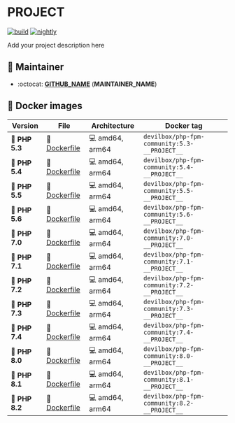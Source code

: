 # __PROJECT__

[![build](https://github.com/devilbox/docker-php-fpm-community/workflows/__PROJECT___build/badge.svg)](https://github.com/devilbox/docker-php-fpm-community/actions?workflow=__PROJECT___build)
[![nightly](https://github.com/devilbox/docker-php-fpm-community/workflows/__PROJECT___nightly/badge.svg)](https://github.com/devilbox/docker-php-fpm-community/actions?workflow=__PROJECT___nightly)


Add your project description here

## :busts_in_silhouette: Maintainer

* :octocat: [__GITHUB_NAME__](https://github.com/__GITHUB_NAME__) (__MAINTAINER_NAME__)


## :whale: Docker images

| Version                | File                                       | Architecture            | Docker tag |
|------------------------|--------------------------------------------|-------------------------|------------|
| :elephant: **PHP 5.3** | :file_folder: [Dockerfile](Dockerfile-5.3) | :computer: amd64, arm64 | `devilbox/php-fpm-community:5.3-__PROJECT__` |
| :elephant: **PHP 5.4** | :file_folder: [Dockerfile](Dockerfile-5.4) | :computer: amd64, arm64 | `devilbox/php-fpm-community:5.4-__PROJECT__` |
| :elephant: **PHP 5.5** | :file_folder: [Dockerfile](Dockerfile-5.5) | :computer: amd64, arm64 | `devilbox/php-fpm-community:5.5-__PROJECT__` |
| :elephant: **PHP 5.6** | :file_folder: [Dockerfile](Dockerfile-5.6) | :computer: amd64, arm64 | `devilbox/php-fpm-community:5.6-__PROJECT__` |
| :elephant: **PHP 7.0** | :file_folder: [Dockerfile](Dockerfile-7.0) | :computer: amd64, arm64 | `devilbox/php-fpm-community:7.0-__PROJECT__` |
| :elephant: **PHP 7.1** | :file_folder: [Dockerfile](Dockerfile-7.1) | :computer: amd64, arm64 | `devilbox/php-fpm-community:7.1-__PROJECT__` |
| :elephant: **PHP 7.2** | :file_folder: [Dockerfile](Dockerfile-7.2) | :computer: amd64, arm64 | `devilbox/php-fpm-community:7.2-__PROJECT__` |
| :elephant: **PHP 7.3** | :file_folder: [Dockerfile](Dockerfile-7.3) | :computer: amd64, arm64 | `devilbox/php-fpm-community:7.3-__PROJECT__` |
| :elephant: **PHP 7.4** | :file_folder: [Dockerfile](Dockerfile-7.4) | :computer: amd64, arm64 | `devilbox/php-fpm-community:7.4-__PROJECT__` |
| :elephant: **PHP 8.0** | :file_folder: [Dockerfile](Dockerfile-8.0) | :computer: amd64, arm64 | `devilbox/php-fpm-community:8.0-__PROJECT__` |
| :elephant: **PHP 8.1** | :file_folder: [Dockerfile](Dockerfile-8.1) | :computer: amd64, arm64 | `devilbox/php-fpm-community:8.1-__PROJECT__` |
| :elephant: **PHP 8.2** | :file_folder: [Dockerfile](Dockerfile-8.2) | :computer: amd64, arm64 | `devilbox/php-fpm-community:8.2-__PROJECT__` |
